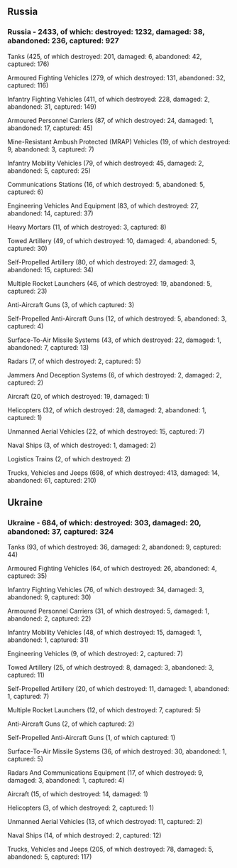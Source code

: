 
 
 ## Russia
 
 ### Russia - 2433, of which: destroyed: 1232, damaged: 38, abandoned: 236, captured: 927

 

 

 Tanks (425, of which destroyed: 201, damaged: 6, abandoned: 42, captured: 176)

 Armoured Fighting Vehicles (279, of which destroyed: 131, abandoned: 32, captured: 116)

 Infantry Fighting Vehicles (411, of which destroyed: 228, damaged: 2, abandoned: 31, captured: 149)

 Armoured Personnel Carriers (87, of which destroyed: 24, damaged: 1, abandoned: 17, captured: 45)

 Mine-Resistant Ambush Protected (MRAP) Vehicles (19, of which destroyed: 9, abandoned: 3, captured: 7)

 Infantry Mobility Vehicles (79, of which destroyed: 45, damaged: 2, abandoned: 5, captured: 25)

 Communications Stations (16, of which destroyed: 5, abandoned: 5, captured: 6)

 Engineering Vehicles And Equipment (83, of which destroyed: 27, abandoned: 14, captured: 37)

 Heavy Mortars (11, of which destroyed: 3, captured: 8)

 Towed Artillery (49, of which destroyed: 10, damaged: 4, abandoned: 5, captured: 30)

 Self-Propelled Artillery (80, of which destroyed: 27, damaged: 3, abandoned: 15, captured: 34)

 Multiple Rocket Launchers (46, of which destroyed: 19, abandoned: 5, captured: 23)

 Anti-Aircraft Guns (3, of which captured: 3)

 Self-Propelled Anti-Aircraft Guns (12, of which destroyed: 5, abandoned: 3, captured: 4)

 Surface-To-Air Missile Systems (43, of which destroyed: 22, damaged: 1, abandoned: 7, captured: 13)

 Radars (7, of which destroyed: 2, captured: 5)

 Jammers And Deception Systems (6, of which destroyed: 2, damaged: 2, captured: 2)

 Aircraft (20, of which destroyed: 19, damaged: 1)

 Helicopters (32, of which destroyed: 28, damaged: 2, abandoned: 1, captured: 1)

 Unmanned Aerial Vehicles (22, of which destroyed: 15, captured: 7)

 Naval Ships (3, of which destroyed: 1, damaged: 2)

 Logistics Trains (2, of which destroyed: 2)

 Trucks, Vehicles and Jeeps (698, of which destroyed: 413, damaged: 14, abandoned: 61, captured: 210)

 
 
 ## Ukraine
 
 ### Ukraine - 684, of which: destroyed: 303, damaged: 20, abandoned: 37, captured: 324

 

 

 Tanks (93, of which destroyed: 36, damaged: 2, abandoned: 9, captured: 44)

 Armoured Fighting Vehicles (64, of which destroyed: 26, abandoned: 4, captured: 35)

 Infantry Fighting Vehicles (76, of which destroyed: 34, damaged: 3, abandoned: 9, captured: 30)

 Armoured Personnel Carriers (31, of which destroyed: 5, damaged: 1, abandoned: 2, captured: 22)

 Infantry Mobility Vehicles (48, of which destroyed: 15, damaged: 1, abandoned: 1, captured: 31)

 Engineering Vehicles (9, of which destroyed: 2, captured: 7)

 Towed Artillery (25, of which destroyed: 8, damaged: 3, abandoned: 3, captured: 11)

 Self-Propelled Artillery (20, of which destroyed: 11, damaged: 1, abandoned: 1, captured: 7)

 Multiple Rocket Launchers (12, of which destroyed: 7, captured: 5)

 Anti-Aircraft Guns (2, of which captured: 2)

 Self-Propelled Anti-Aircraft Guns (1, of which captured: 1)

 Surface-To-Air Missile Systems (36, of which destroyed: 30, abandoned: 1, captured: 5)

 

 

 Radars And Communications Equipment (17, of which destroyed: 9, damaged: 3, abandoned: 1, captured: 4)

 Aircraft (15, of which destroyed: 14, damaged: 1)

 Helicopters (3, of which destroyed: 2, captured: 1)

 Unmanned Aerial Vehicles (13, of which destroyed: 11, captured: 2)

 Naval Ships (14, of which destroyed: 2, captured: 12)

 Trucks, Vehicles and Jeeps (205, of which destroyed: 78, damaged: 5, abandoned: 5, captured: 117)

